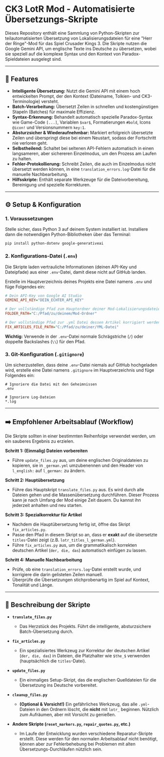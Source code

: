 # CK3 LotR Mod - Automatisierte Übersetzungs-Skripte

Dieses Repository enthält eine Sammlung von Python-Skripten zur teilautomatisierten Übersetzung von Lokalisierungsdateien für eine "Herr der Ringe"-Mod für das Spiel Crusader Kings 3. Die Skripte nutzen die Google Gemini API, um englische Texte ins Deutsche zu übersetzen, wobei sie speziell auf die komplexe Syntax und den Kontext von Paradox-Spieldateien ausgelegt sind.

-----

## 🚀 Features

  * **Intelligente Übersetzung:** Nutzt die Gemini API mit einem hoch entwickelten Prompt, der den Kontext (Dateiname, Tolkien- und CK3-Terminologie) versteht.
  * **Batch-Verarbeitung:** Übersetzt Zeilen in schnellen und kostengünstigen Stapeln (Batches) für maximale Effizienz.
  * **Syntax-Erkennung:** Behandelt automatisch spezielle Paradox-Syntax wie Game-Code `[...]`, Variablen `$var$`, Formatierungen `#bold`, Icons `@icon!` und Versionsnummern `key:1`.
  * **Absturzsicher & Wiederaufnehmbar:** Markiert erfolgreich übersetzte Zeilen und überspringt diese bei einem Neustart, sodass der Fortschritt nie verloren geht.
  * **Selbstheilend:** Schaltet bei seltenen API-Fehlern automatisch in einen langsameren, aber sichereren Einzelmodus, um den Prozess am Laufen zu halten.
  * **Fehler-Protokollierung:** Schreibt Zeilen, die auch im Einzelmodus nicht übersetzt werden können, in eine `translation_errors.log`-Datei für die manuelle Nachbearbeitung.
  * **Hilfsskripte:** Enthält separate Werkzeuge für die Dateivorbereitung, Bereinigung und spezielle Korrekturen.

-----

## ⚙️ Setup & Konfiguration

### 1\. Voraussetzungen

Stelle sicher, dass Python 3 auf deinem System installiert ist. Installiere dann die notwendigen Python-Bibliotheken über das Terminal:

```sh
pip install python-dotenv google-generativeai
```

### 2\. Konfigurations-Datei (`.env`)

Die Skripte laden vertrauliche Informationen (deinen API-Key und Dateipfade) aus einer `.env`-Datei, damit diese nicht auf GitHub landen.

Erstelle im Hauptverzeichnis deines Projekts eine Datei namens `.env` und füge Folgendes ein:

```ini
# Dein API-Key von Google AI Studio
GEMINI_API_KEY="DEIN_ECHTER_API_KEY"

# Der vollständige Pfad zum Hauptordner deiner Mod-Lokalisierungsdateien
FOLDER_PATH="C:/Pfad/zu/deinem/Mod-Ordner"

# Der vollständige Pfad zur .yml Datei dessen Artikel korrigiert werden sollen
FIX_ARTICLES_FILE_PATH="C:/Pfad/zu/deiner/YML-Datei"
```

**Wichtig:** Verwende in der `.env`-Datei normale Schrägstriche (`/`) oder doppelte Backslashes (`\\`) für den Pfad.

### 3\. Git-Konfiguration (`.gitignore`)

Um sicherzustellen, dass deine `.env`-Datei niemals auf GitHub hochgeladen wird, erstelle eine Datei namens `.gitignore` im Hauptverzeichnis und füge Folgendes ein:

```
# Ignoriere die Datei mit den Geheimnissen
.env

# Ignoriere Log-Dateien
*.log
```

-----

## ➡️ Empfohlener Arbeitsablauf (Workflow)

Die Skripte sollten in einer bestimmten Reihenfolge verwendet werden, um ein sauberes Ergebnis zu erzielen.

**Schritt 1: (Einmalig) Dateien vorbereiten**

  * Führe `update_files.py` aus, um deine englischen Originaldateien zu kopieren, sie in `_german.yml` umzubenennen und den Header von `l_english:` auf `l_german:` zu ändern.

**Schritt 2: Hauptübersetzung**

  * Führe das Hauptskript `translate_files.py` aus. Es wird durch alle Dateien gehen und die Massenübersetzung durchführen. Dieser Prozess kann je nach Umfang der Mod einige Zeit dauern. Du kannst ihn jederzeit anhalten und neu starten.

**Schritt 3: Spezialkorrektur für Artikel**

  * Nachdem die Hauptübersetzung fertig ist, öffne das Skript `fix_articles.py`.
  * Passe den Pfad in diesem Skript so an, dass er **exakt** auf die übersetzte `titles`-Datei zeigt (z.B. `lotr_titles_l_german.yml`).
  * Führe `fix_articles.py` aus, um die grammatikalisch korrekten deutschen Artikel (`der, die, das`) automatisch einfügen zu lassen.

**Schritt 4: Manuelle Nachbearbeitung**

  * Prüfe, ob eine `translation_errors.log`-Datei erstellt wurde, und korrigiere die darin gelisteten Zeilen manuell.
  * Überprüfe die Übersetzungen stichprobenartig im Spiel auf Kontext, Tonalität und Länge.

-----

## 📜 Beschreibung der Skripte

  * **`translate_files.py`**

      * Das Herzstück des Projekts. Führt die intelligente, absturzsichere Batch-Übersetzung durch.

  * **`fix_articles.py`**

      * Ein spezialisiertes Werkzeug zur Korrektur der deutschen Artikel (`der, die, das`) in Dateien, die Platzhalter wie `$the_$` verwenden (hauptsächlich die `titles`-Datei).

  * **`update_files.py`**

      * Ein einmaliges Setup-Skript, das die englischen Quelldateien für die Übersetzung ins Deutsche vorbereitet.

  * **`cleanup_files.py`**

      * **(Optional & Vorsicht\!)** Ein gefährliches Werkzeug, das alle `.yml`-Dateien in den Ordnern löscht, die **nicht** mit `lotr_` beginnen. Nützlich zum Aufräumen, aber mit Vorsicht zu genießen.

  * **Andere Skripte (`reset_markers.py`, `repair_quotes.py`, etc.)**

      * Im Laufe der Entwicklung wurden verschiedene Reparatur-Skripte erstellt. Diese werden für den normalen Arbeitsablauf nicht benötigt, können aber zur Fehlerbehebung bei Problemen mit alten Übersetzungs-Durchläufen nützlich sein.
